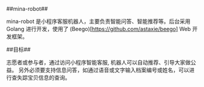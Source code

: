 ##mina-robot##

mina-robot 是小程序客服机器人，主要负责智能问答、智能推荐等。后台采用 Golang 进行开发，使用了 (Beego)[https://github.com/astaxie/beego] Web 开发框架。


##目标##

志愿者或参与者，通过访问小程序智能客服, 机器人可以自动推荐、引导大家做公益。 另外必须要支持信息问答，如通过语音或文字输入档案编号或姓名，可以进行查失踪宝贝信息的查询。

